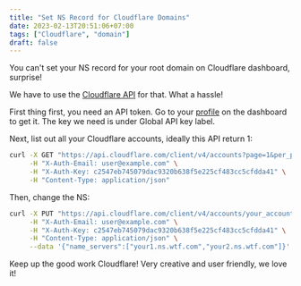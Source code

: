 ```yaml
---
title: "Set NS Record for Cloudflare Domains"
date: 2023-02-13T20:51:06+07:00
tags: ["Cloudflare", "domain"]
draft: false
---
```


You can't set your NS record for your root domain on Cloudflare dashboard, surprise!

We have to use the [Cloudflare API][1] for that. What a hassle!

First thing first, you need an API token. Go to your [profile][2] on the
dashboard to get it. The key we need is under Global API key label.


Next, list out all your Cloudflare accounts, ideally this API return 1:


```sh
curl -X GET "https://api.cloudflare.com/client/v4/accounts?page=1&per_page=20" \
     -H "X-Auth-Email: user@example.com" \
     -H "X-Auth-Key: c2547eb745079dac9320b638f5e225cf483cc5cfdda41" \
     -H "Content-Type: application/json"
```

Then, change the NS:


```sh
curl -X PUT "https://api.cloudflare.com/client/v4/accounts/your_account_id/registrar/domains/your_domain.com" \
     -H "X-Auth-Email: user@example.com" \
     -H "X-Auth-Key: c2547eb745079dac9320b638f5e225cf483cc5cfdda41" \
     -H "Content-Type: application/json" \
     --data '{"name_servers":["your1.ns.wtf.com","your2.ns.wtf.com"]}'
```


Keep up the good work Cloudflare! Very creative and user friendly, we love it!


[1]: https://api.cloudflare.com
[2]: https://dash.cloudflare.com/profile/api-tokens
